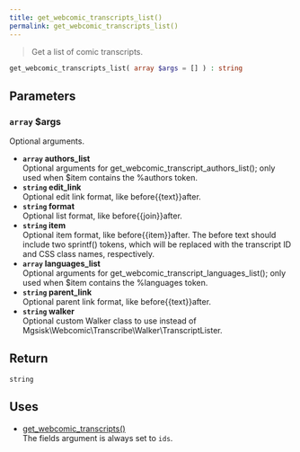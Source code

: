 ```yaml
---
title: get_webcomic_transcripts_list()
permalink: get_webcomic_transcripts_list()
---
```


> Get a list of comic transcripts.

```php
get_webcomic_transcripts_list( array $args = [] ) : string
```

## Parameters

### `array` $args
Optional arguments.

- **`array` authors_list**  
Optional arguments for
get_webcomic_transcript_authors_list(); only
used when $item contains the %authors token.
- **`string` edit_link**  
Optional edit link format, like
before\{\{text}}after.
- **`string` format**  
Optional list format, like before\{\{join}}after.
- **`string` item**  
Optional item format, like before\{\{item}}after. The
before text should include two sprintf() tokens,
which will be replaced with the transcript ID and
CSS class names, respectively.
- **`array` languages_list**  
Optional arguments for
get_webcomic_transcript_languages_list();
only used when $item contains the %languages
token.
- **`string` parent_link**  
Optional parent link format, like
before\{\{text}}after.
- **`string` walker**  
Optional custom Walker class to use instead of
Mgsisk\Webcomic\Transcribe\Walker\TranscriptLister.

## Return

`string`

## Uses
- [get_webcomic_transcripts()](get_webcomic_transcripts())  
The fields argument is always set to `ids`.
